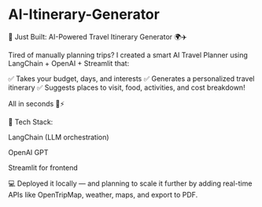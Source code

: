 # AI-Itinerary-Generator
🚀 Just Built: AI-Powered Travel Itinerary Generator 🌍✈️

Tired of manually planning trips? I created a smart AI Travel Planner using LangChain + OpenAI + Streamlit that:

✅ Takes your budget, days, and interests
✅ Generates a personalized travel itinerary
✅ Suggests places to visit, food, activities, and cost breakdown!

All in seconds 🧠⚡

🔧 Tech Stack:

LangChain (LLM orchestration)

OpenAI GPT

Streamlit for frontend

💻 Deployed it locally — and planning to scale it further by adding real-time APIs like OpenTripMap, weather, maps, and export to PDF.
